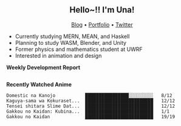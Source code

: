 <h2 align="center">
  Hello~!! I'm Una!
</h2>

<p align="center">
  <a href="https://anarchy.website/">Blog</a> &bull;
  <a href="https://una-ada.github.io/">Portfolio</a> &bull;
  <a href="https://twitter.com/unaxiii">Twitter</a>
</p>

- Currently studying MERN, MEAN, and Haskell
- Planning to study WASM, Blender, and Unity
- Former physics and mathematics student at UWRF
- Interested in animation and design

**Weekly Development Report**

<!--START_SECTION:waka-->
```text

```
<!--END_SECTION:waka-->

**Recently Watched Anime**

<!-- RECENT-ANIME:START -->

    Domestic na Kanojo           ████████████████░░░░░░░░░   8/12
    Kaguya-sama wa Kokuraset...  █████████████████████████   12/12
    Tensei shitara Slime Dat...  █████████████████████████   12/12
    Gakkou no Kaidan: Kubina...  █████████████████████████   1/1
    Gakkou no Kaidan             █████████████████████████   19/19
<!-- RECENT-ANIME:END -->
